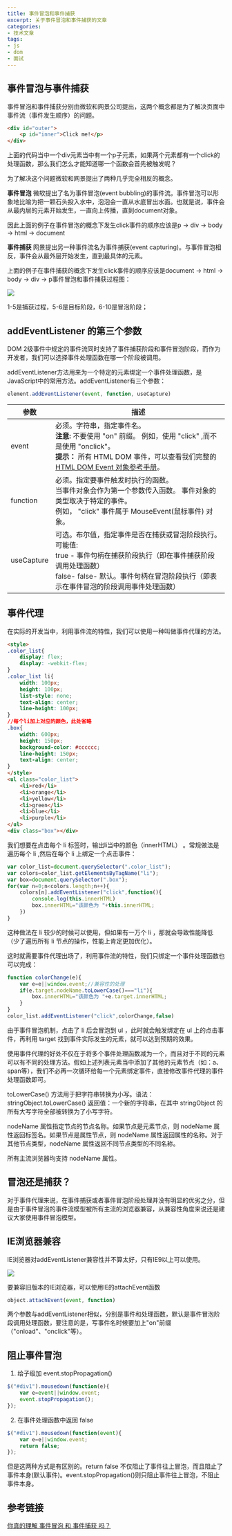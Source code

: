 ```yaml
---
title: 事件冒泡和事件捕获
excerpt: 关于事件冒泡和事件捕获的文章
categories:
- 技术文章
tags:
- js
- dom
- 面试
---
```


## 事件冒泡与事件捕获
事件冒泡和事件捕获分别由微软和网景公司提出，这两个概念都是为了解决页面中事件流（事件发生顺序）的问题。

```html
<div id="outer">
    <p id="inner">Click me!</p>
</div>
```

上面的代码当中一个div元素当中有一个p子元素，如果两个元素都有一个click的处理函数，那么我们怎么才能知道哪一个函数会首先被触发呢？

为了解决这个问题微软和网景提出了两种几乎完全相反的概念。

**事件冒泡**
微软提出了名为事件冒泡(event bubbling)的事件流。事件冒泡可以形象地比喻为把一颗石头投入水中，泡泡会一直从水底冒出水面。也就是说，事件会从最内层的元素开始发生，一直向上传播，直到document对象。

因此上面的例子在事件冒泡的概念下发生click事件的顺序应该是p -> div -> body -> html -> document

**事件捕获**
网景提出另一种事件流名为事件捕获(event capturing)。与事件冒泡相反，事件会从最外层开始发生，直到最具体的元素。

上面的例子在事件捕获的概念下发生click事件的顺序应该是document -> html -> body -> div -> p事件冒泡和事件捕获过程图：

![](https://api2.mubu.com/v3/document_image/a30002b7-14a5-470b-ab81-064bcc29c529-3807603.jpg)

1-5是捕获过程，5-6是目标阶段，6-10是冒泡阶段；

## addEventListener 的第三个参数
DOM 2级事件中规定的事件流同时支持了事件捕获阶段和事件冒泡阶段，而作为开发者，我们可以选择事件处理函数在哪一个阶段被调用。

addEventListener方法用来为一个特定的元素绑定一个事件处理函数，是JavaScript中的常用方法。addEventListener有三个参数：

```javascript
element.addEventListener(event, function, useCapture)
```

| 参数       | 描述                                                         |
| ---------- | ------------------------------------------------------------ |
| event      | 必须。字符串，指定事件名。<br>**注意:** 不要使用 "on" 前缀。 例如，使用 "click" ,而不是使用 "onclick"。   <br>**提示：** 所有 HTML DOM 事件，可以查看我们完整的 [HTML DOM Event 对象参考手册](http://www.runoob.com/jsref/dom-obj-event.html)。 |
| function   | 必须。指定要事件触发时执行的函数。   <br>当事件对象会作为第一个参数传入函数。 事件对象的类型取决于特定的事件。<br>例如， "click" 事件属于 MouseEvent(鼠标事件) 对象。 |
| useCapture | 可选。布尔值，指定事件是否在捕获或冒泡阶段执行。  <br>可能值:<br>true - 事件句柄在捕获阶段执行（即在事件捕获阶段调用处理函数）<br>false- false- 默认。事件句柄在冒泡阶段执行（即表示在事件冒泡的阶段调用事件处理函数） |

## 事件代理
在实际的开发当中，利用事件流的特性，我们可以使用一种叫做事件代理的方法。

```html
<style>
.color_list{            
    display: flex;            
    display: -webkit-flex;        
}        
.color_list li{            
    width: 100px;            
    height: 100px;            
    list-style: none;            
    text-align: center;            
    line-height: 100px;        
}
//每个li加上对应的颜色，此处省略
.box{            
    width: 600px;            
    height: 150px;            
    background-color: #cccccc;            
    line-height: 150px;            
    text-align: center;        
}
</style>
<ul class="color_list">        
    <li>red</li>        
    <li>orange</li>        
    <li>yellow</li>        
    <li>green</li>        
    <li>blue</li>        
    <li>purple</li>    
</ul>
<div class="box"></div>
```

我们想要在点击每个 li 标签时，输出li当中的颜色（innerHTML） 。常规做法是遍历每个 li ,然后在每个 li 上绑定一个点击事件：

```javascript
var color_list=document.querySelector(".color_list");            
var colors=color_list.getElementsByTagName("li");            
var box=document.querySelector(".box");            
for(var n=0;n<colors.length;n++){                
    colors[n].addEventListener("click",function(){                    
        console.log(this.innerHTML)                    
        box.innerHTML="该颜色为 "+this.innerHTML;                
    })            
}
```

这种做法在 li 较少的时候可以使用，但如果有一万个 li ，那就会导致性能降低（少了遍历所有 li 节点的操作，性能上肯定更加优化）。

这时就需要事件代理出场了，利用事件流的特性，我们只绑定一个事件处理函数也可以完成：

```javascript
function colorChange(e){                
    var e=e||window.event;//兼容性的处理         
    if(e.target.nodeName.toLowerCase()==="li"){                    
        box.innerHTML="该颜色为 "+e.target.innerHTML;                
    }                            
}            
color_list.addEventListener("click",colorChange,false)
```

由于事件冒泡机制，点击了 li 后会冒泡到 ul ，此时就会触发绑定在 ul 上的点击事件，再利用 target 找到事件实际发生的元素，就可以达到预期的效果。

使用事件代理的好处不仅在于将多个事件处理函数减为一个，而且对于不同的元素可以有不同的处理方法。假如上述列表元素当中添加了其他的元素节点（如：a、span等），我们不必再一次循环给每一个元素绑定事件，直接修改事件代理的事件处理函数即可。

toLowerCase() 方法用于把字符串转换为小写。语法：stringObject.toLowerCase()
返回值：一个新的字符串，在其中 stringObject 的所有大写字符全部被转换为了小写字符。

nodeName 属性指定节点的节点名称。如果节点是元素节点，则 nodeName 属性返回标签名。如果节点是属性节点，则 nodeName 属性返回属性的名称。对于其他节点类型，nodeName 属性返回不同节点类型的不同名称。

所有主流浏览器均支持 nodeName 属性。

## 冒泡还是捕获？
对于事件代理来说，在事件捕获或者事件冒泡阶段处理并没有明显的优劣之分，但是由于事件冒泡的事件流模型被所有主流的浏览器兼容，从兼容性角度来说还是建议大家使用事件冒泡模型。

## IE浏览器兼容
IE浏览器对addEventListener兼容性并不算太好，只有IE9以上可以使用。

![](https://api2.mubu.com/v3/document_image/41ebbc9d-96b9-4adf-8504-8b38da9c0f5f-3807603.jpg)

要兼容旧版本的IE浏览器，可以使用IE的attachEvent函数

```javascript
object.attachEvent(event, function)
```

两个参数与addEventListener相似，分别是事件和处理函数，默认是事件冒泡阶段调用处理函数，要注意的是，写事件名时候要加上"on"前缀（"onload"、"onclick"等）。

## 阻止事件冒泡
1. 给子级加 event.stopPropagation()

```javascript
$("#div1").mousedown(function(e){
    var e=event||window.event;
    event.stopPropagation();
});
```

2. 在事件处理函数中返回 false

```javascript
$("#div1").mousedown(function(event){
    var e=e||window.event;
    return false;
});
```

但是这两种方式是有区别的。return false 不仅阻止了事件往上冒泡，而且阻止了事件本身(默认事件)。event.stopPropagation()则只阻止事件往上冒泡，不阻止事件本身。

## 参考链接
[你真的理解 事件冒泡 和 事件捕获 吗？](https://juejin.im/post/6844903834075021326)